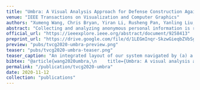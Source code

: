 ```yaml
---
title: "Umbra: A Visual Analysis Approach for Defense Construction Against Inference Attacks on Sensitive Information"
venue: "IEEE Transactions on Visualization and Computer Graphics"
authors: "Xumeng Wang, Chris Bryan, Yiran Li, Rusheng Pan, Yanling Liu, Wei Chen, and Kwan-Liu Ma"
abstract: "Collecting and analyzing anonymous personal information is required as a part of data analysis processes, such as medical diagnosis and restaurant recommendation. Such data should ostensibly be stored so that specific individual information cannot be disclosed. Unfortunately, inference attacks—integrating background knowledge and intelligent models—hinder classic sanitization techniques like syntactic anonymity and differential privacy from exhaustively protecting sensitive information. As a solution, we introduce a three-stage approach empowered within a visual interface, which depicts underlying inference behaviors via a Bayesian Network and supports a customized defense against inference attacks from unknown adversaries. In particular, our approach visually explains the process details of the underlying privacy preserving models, allowing users to verify if the results sufficiently satisfy the requirements of privacy preservation. We demonstrate the effectiveness of our approach through two case studies and expert reviews."
official_url: "https://ieeexplore.ieee.org/abstract/document/9258413"
preprint_url: "https://drive.google.com/file/d/1LEGmInqr-SkzwGieqbZVbSgojKv1kCnZ/view?usp=sharing"
preview: "pubs/tvcg2020-umbra-preview.png"
teaser: "pubs/tvcg2020-umbra-teaser.png"
teaser_caption: "An integrated layout of our system navigated by (a) a three-stage workflow. Each stage has a dual-column interface, with a data description view ((b), (d), and (f) ) on the left, and a model exploration view ((c), (e), and (g)) on the right. The interface of the Inference Initialization Stage con- sists of a State Initialization View (b) that displays attribute distributions with utility-mapping opacity for event definition, and an Inference Initialization View (c) that depicts all underlying inferences among events by an inference graph. The second interface for the Data Sanitization Stage provides a selected group of records in a Data Table View (d), together with a list of candidate solutions, and an overview summarizing changes of all solutions in a Solution Recommendation View (e). The interface for the Result Verification Stage supports users in verifying the distributions in the Data Trim View (f), and evaluating the processed data’s resistance to other attacks in Attack Simulation View (g)."
bibtex: "@article{wang2020umbra,\n    title={Umbra: A visual analysis approach for defense construction against inference attacks on sensitive information},\n    author={Wang, Xumeng and Bryan, Chris and Li, Yiran and Pan, Rusheng and Liu, Yanling and Chen, Wei and Ma, Kwan-Liu},\n    journal={IEEE Transactions on Visualization and Computer Graphics},\n    volume={28},\n    number={7},\n    pages={2776--2790},\n    year={2020},\n    publisher={IEEE}\n}"
permalink: "/publication/tvcg2020-umbra"
date: 2020-11-12
collection: "publications"
---
```

<!-- ![image](/images/pubs/tvcg-instant-vnr-teaser.png) -->

<!-- 
<figure>
<img src="/images/pubs/tvcg-instant-vnr-teaser.png" alt="image">
<figcaption align = "center">Figure 1: A) An overview of our work. The sampling step randomly and uniformly generates sample using the ground truth (GT) data. The ground truth data can be loaded via out-of-core streaming. The training step optimizes the neural network. The rendering step renders the neural network via in-shader or sample-streaming methods. Our approach accommodates both pre-training and online-training. Our novel contributions are highlighted in yellow. B) The architecture of our neural network with the multi-resolution hash grid encoding method.</figcaption>
</figure> -->

<!-- ### Video 

<p>
<iframe src="https://drive.google.com/file/d/17wSgIm_VsoeGhfyZwMpOnCYy2Mj3ydGv/preview" width="960" height="540" allow="autoplay"></iframe>
</p>

### Note

This manuscript was originally titled "Instant Neural Representation for Interactive Volume Rendering", but in response to the valuable feedback received from reviewers, the title was subsequently revised. -->
